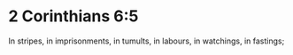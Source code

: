 # 2 Corinthians 6:5

In stripes, in imprisonments, in tumults, in labours, in watchings, in fastings;